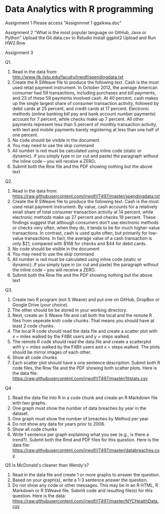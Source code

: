 Data Analytics with R programming
=====

Assignment 1
Please access "Assignmnet 1 ggaikwa.doc"

Assignment 2 "What is the most popular language on GitHub, Java or Python"
Upload the Git.data.csv to Rstudio
Install ggplot2
Upload and Run HW2.Rnw

Assignment 3

Q1.

1. Read in the data from:
http://www.itk.ilstu.edu/faculty/jrwolf/spendingdata.txt
2. Create the R SWeave file to produce the following text.
Cash is the most used retail payment instrument.
In October 2012, the average American consumer had 59 transactions, including purchases and bill payments, and 23 of these 59 payments involved cash. At 40 percent, cash makes up the single largest share of consumer transaction activity, followed by debit cards at 25 percent, and credit cards at 17 percent. Electronic methods (online banking bill pay and bank account number payments) account for 7 percent, while checks make up 7 percent. All other payments represent less than 5 percent of monthly transaction activity, with text and mobile payments barely registering at less than one half of one percent.
3. No code should be visible in the document
4. You may need to use the skip command
5. All number is red must be calculated using inline code (static or dynamic). If you simply type in (or cut and paste) the paragraph without the inline code – you will receive a ZERO.
6. Submit both the Rnw file and the PDF showing nothing but the above text

Q2.

1. Read in the data from:
https://raw.githubusercontent.com/jrwolf/IT497/master/spendingdata.txt
2. Create the R SWeave file to produce the following text.
Cash is the most used retail payment instrument.
By value, cash accounts for a relatively small share of total consumer transaction activity at 14 percent, while electronic methods make up 27 percent and checks 19 percent. These findings suggest that although consumers don’t use electronic methods or checks very often, when they do, it tends to be for much higher-value transactions. In contrast, cash is used quite often, but primarily for low-value transactions. In fact, the average value of a cash transaction is only $21, compared with $168 for checks and $44 for debit cards.
3. No code should be visible in the document
4. You may need to use the skip command
5. All number is red must be calculated using inline code (static or dynamic). If you simply type in (or cut and paste) the paragraph without the inline code – you will receive a ZERO.
6. Submit both the Rnw file and the PDF showing nothing but the above text

Q3.

1. Create two R program (not S Weave) and put one on GitHub, DropBox or Google Drive (your choice).
2. The other should be be stored in your working directory.
3. Next, create an S Weave file and call both the local and the remote R files from seperate knitr code
chunks. That means you should have at least 2 code chunks.
4. The local R code should read the data file and create a scatter plot with x = miles walked by the FitBit
users and y = steps walked.
5. The remote R code should read the data file and create a scatterplot with y = miles walked by the
FitBit users and x = steps walked. The plots should be mirror images of each other.
6. Show all code chunks
7. Each scatter plot should have a one sentence description.
Submit both R code files, the Rnw file and the PDF showing both scatter plots.
Here is the data file:
https://raw.githubusercontent.com/jrwolf/IT497/master/fitstats.csv


Q4

1. Read the data file into R in a code chunk and create an R Markdown file with two graphs.
2. One graph must show the number of data breaches by year in the dataset.
3. One graph must show the number of breaches by Method per year.
4. Do not show any data for years prior to 2008.
5. Show all code chunks
6. Write 1 sentence per graph explaining what you see (e.g., is there a trend?).
Submit both the Rmd and PDF files for this question.
Here is the data file:
https://raw.githubusercontent.com/jrwolf/IT497/master/databreaches.csv

Q5 Is McDonald's cleaner than Wendy's?

1. Read in the data file and create 1 or more graphs to answer the question.
2. Based on your graph(s), write a 1-3 sentence answer the question.
3. Do not show any code or other messages.
This may be in an R HTML, R Markdown or R SWeave file.
Submit code and resulting file(s) for this question.
Here is the data:
https://raw.githubusercontent.com/jrwolf/IT497/master/NYCHealthData.csv
